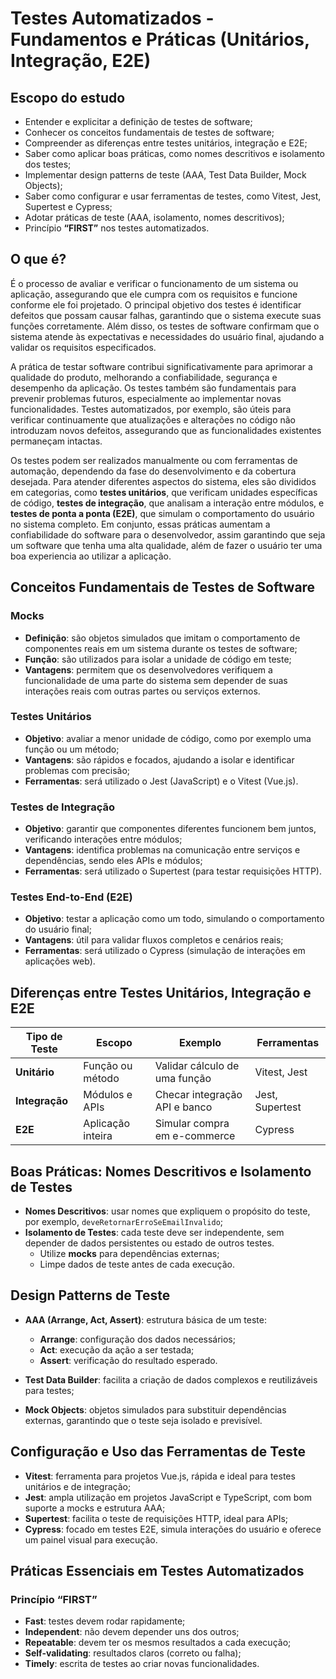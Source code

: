 # Testes Automatizados - Fundamentos e Práticas (Unitários, Integração, E2E)

## Escopo do estudo

- Entender e explicitar a definição de testes de software;
- Conhecer os conceitos fundamentais de testes de software;
- Compreender as diferenças entre testes unitários, integração e E2E;
- Saber como aplicar boas práticas, como nomes descritivos e isolamento dos testes;
- Implementar design patterns de teste (AAA, Test Data Builder, Mock Objects);
- Saber como configurar e usar ferramentas de testes, como Vitest, Jest, Supertest e Cypress;
- Adotar práticas de teste (AAA, isolamento, nomes descritivos);
- Princípio **“FIRST”** nos testes automatizados.

## O que é?

É o processo de avaliar e verificar o funcionamento de um sistema ou aplicação, assegurando que ele cumpra com os requisitos e funcione conforme ele foi projetado. O principal objetivo dos testes é identificar defeitos que possam causar falhas, garantindo que o sistema execute suas funções corretamente. Além disso, os testes de software confirmam que o sistema atende às expectativas e necessidades do usuário final, ajudando a validar os requisitos especificados.

A prática de testar software contribui significativamente para aprimorar a qualidade do produto, melhorando a confiabilidade, segurança e desempenho da aplicação. Os testes também são fundamentais para prevenir problemas futuros, especialmente ao implementar novas funcionalidades. Testes automatizados, por exemplo, são úteis para verificar continuamente que atualizações e alterações no código não introduzam novos defeitos, assegurando que as funcionalidades existentes permaneçam intactas.

Os testes podem ser realizados manualmente ou com ferramentas de automação, dependendo da fase do desenvolvimento e da cobertura desejada. Para atender diferentes aspectos do sistema, eles são divididos em categorias, como **testes unitários**, que verificam unidades específicas de código, **testes de integração**, que analisam a interação entre módulos, e **testes de ponta a ponta (E2E)**, que simulam o comportamento do usuário no sistema completo. Em conjunto, essas práticas aumentam a confiabilidade do software para o desenvolvedor, assim garantindo que seja um software que tenha uma alta qualidade, além de fazer o usuário ter uma boa experiencia ao utilizar a aplicação. 

## Conceitos Fundamentais de Testes de Software

### Mocks
- **Definição**: são objetos simulados que imitam o comportamento de componentes reais em um sistema durante os testes de software; 
- **Função**: são utilizados para isolar a unidade de código em teste; 
- **Vantagens**: permitem que os desenvolvedores verifiquem a funcionalidade de uma parte do sistema sem depender de suas interações reais com outras partes ou serviços externos.

### Testes Unitários
- **Objetivo**: avaliar a menor unidade de código, como por exemplo uma função ou um método;
- **Vantagens**: são rápidos e focados, ajudando a isolar e identificar problemas com precisão;
- **Ferramentas**: será utilizado o Jest (JavaScript) e o Vitest (Vue.js).

### Testes de Integração
- **Objetivo**: garantir que componentes diferentes funcionem bem juntos, verificando interações entre módulos;
- **Vantagens**: identifica problemas na comunicação entre serviços e dependências, sendo eles APIs e módulos;
- **Ferramentas**: será utilizado o Supertest (para testar requisições HTTP).

### Testes End-to-End (E2E)
- **Objetivo**: testar a aplicação como um todo, simulando o comportamento do usuário final;
- **Vantagens**: útil para validar fluxos completos e cenários reais;
- **Ferramentas**: será utilizado o Cypress (simulação de interações em aplicações web).

## Diferenças entre Testes Unitários, Integração e E2E

| Tipo de Teste  | Escopo            | Exemplo                           | Ferramentas                   |
|----------------|-------------------|-----------------------------------|-------------------------------|
| **Unitário**   | Função ou método  | Validar cálculo de uma função     | Vitest, Jest                  |
| **Integração** | Módulos e APIs    | Checar integração API e banco     | Jest, Supertest               |
| **E2E**        | Aplicação inteira | Simular compra em e-commerce      | Cypress                       |

## Boas Práticas: Nomes Descritivos e Isolamento de Testes

- **Nomes Descritivos**: usar nomes que expliquem o propósito do teste, por exemplo, `deveRetornarErroSeEmailInvalido`;
- **Isolamento de Testes**: cada teste deve ser independente, sem depender de dados persistentes ou estado de outros testes.
  - Utilize **mocks** para dependências externas;
  - Limpe dados de teste antes de cada execução.

## Design Patterns de Teste

- **AAA (Arrange, Act, Assert)**: estrutura básica de um teste:
  - **Arrange**: configuração dos dados necessários;
  - **Act**: execução da ação a ser testada;
  - **Assert**: verificação do resultado esperado.

- **Test Data Builder**: facilita a criação de dados complexos e reutilizáveis para testes;

- **Mock Objects**: objetos simulados para substituir dependências externas, garantindo que o teste seja isolado e previsível.

## Configuração e Uso das Ferramentas de Teste

- **Vitest**: ferramenta para projetos Vue.js, rápida e ideal para testes unitários e de integração;
- **Jest**: ampla utilização em projetos JavaScript e TypeScript, com bom suporte a mocks e estrutura AAA;
- **Supertest**: facilita o teste de requisições HTTP, ideal para APIs;
- **Cypress**: focado em testes E2E, simula interações do usuário e oferece um painel visual para execução.

## Práticas Essenciais em Testes Automatizados

### Princípio “FIRST”
- **Fast**: testes devem rodar rapidamente;
- **Independent**: não devem depender uns dos outros;
- **Repeatable**: devem ter os mesmos resultados a cada execução;
- **Self-validating**: resultados claros (correto ou falha);
- **Timely**: escrita de testes ao criar novas funcionalidades.

